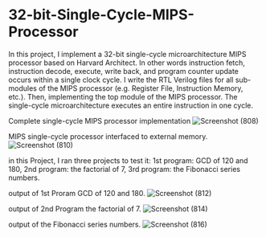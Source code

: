 # 32-bit-Single-Cycle-MIPS-Processor
In this project, I implement a 32-bit single-cycle microarchitecture MIPS processor based on Harvard Architect.  In other words instruction fetch, instruction decode, execute, write back, and program counter update occurs within a single clock cycle. I write the RTL Verilog files for all sub-modules of the MIPS processor (e.g. Register File, Instruction Memory, etc.). Then, implementing the top module of the MIPS processor. The single-cycle microarchitecture executes an entire instruction in one cycle.

Complete single-cycle MIPS processor implementation 
![Screenshot (808)](https://user-images.githubusercontent.com/82789012/187975733-fd1aadc1-9656-4d85-9c1f-109b2ef47658.png)

MIPS single-cycle processor interfaced to external memory.
![Screenshot (810)](https://user-images.githubusercontent.com/82789012/187977353-d0d03c9e-30ac-43f9-9a20-8edbfa920720.png)



in this Project, I ran three projects to test it:
1st program: GCD of 120 and 180, 2nd program: the factorial of 7, 3rd program: the Fibonacci series numbers.

output of 1st Proram GCD of 120 and 180.
![Screenshot (812)](https://user-images.githubusercontent.com/82789012/187982667-e8b0a01b-c033-4b52-b576-d9e668a81dba.png)


output of 2nd Program the factorial of 7.
![Screenshot (814)](https://user-images.githubusercontent.com/82789012/187983044-56a0a7ae-7712-4fd0-bce3-734c6c05aa24.png)

output of the Fibonacci series numbers.
![Screenshot (816)](https://user-images.githubusercontent.com/82789012/187983823-db6077a9-63d8-4519-924f-7e8b4ae65b4d.png)







